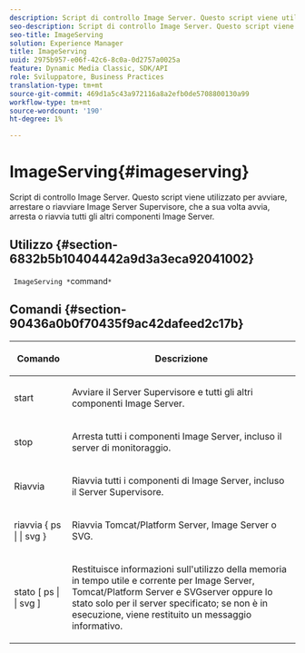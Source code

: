 ```yaml
---
description: Script di controllo Image Server. Questo script viene utilizzato per avviare, arrestare o riavviare Image Server Supervisore, che a sua volta avvia, arresta o riavvia tutti gli altri componenti Image Server.
seo-description: Script di controllo Image Server. Questo script viene utilizzato per avviare, arrestare o riavviare Image Server Supervisore, che a sua volta avvia, arresta o riavvia tutti gli altri componenti Image Server.
seo-title: ImageServing
solution: Experience Manager
title: ImageServing
uuid: 2975b957-e06f-42c6-8c0a-0d2757a0025a
feature: Dynamic Media Classic, SDK/API
role: Sviluppatore, Business Practices
translation-type: tm+mt
source-git-commit: 469d1a5c43a972116a8a2efb0de5708800130a99
workflow-type: tm+mt
source-wordcount: '190'
ht-degree: 1%

---
```



# ImageServing{#imageserving}

Script di controllo Image Server. Questo script viene utilizzato per avviare, arrestare o riavviare Image Server Supervisore, che a sua volta avvia, arresta o riavvia tutti gli altri componenti Image Server.

## Utilizzo {#section-6832b5b10404442a9d3a3eca92041002}

` ImageServing *`command`*`

## Comandi {#section-90436a0b0f70435f9ac42dafeed2c17b}

<table id="table_692C6A043F9747C88929FF20373EC88C"> 
 <thead> 
  <tr> 
   <th colname="col1" class="entry"> <p>Comando </p> </th> 
   <th colname="col2" class="entry"> <p>Descrizione </p> </th> 
  </tr> 
 </thead>
 <tbody> 
  <tr> 
   <td colname="col1"> <p> <span class="codeph"> start  </span> </p> </td> 
   <td colname="col2"> <p> Avviare il Server Supervisore e tutti gli altri componenti Image Server. </p> </td> 
  </tr> 
  <tr> 
   <td colname="col1"> <p> <span class="codeph"> stop  </span> </p> </td> 
   <td colname="col2"> <p> Arresta tutti i componenti Image Server, incluso il server di monitoraggio. </p> </td> 
  </tr> 
  <tr> 
   <td colname="col1"> <p> <span class="codeph"> Riavvia </span> </p> </td> 
   <td colname="col2"> <p>Riavvia tutti i componenti di Image Server, incluso il Server Supervisore. </p> </td> 
  </tr> 
  <tr> 
   <td colname="col1"> <p> <span class="codeph"> riavvia { ps | | svg }  </span> </p> </td> 
   <td colname="col2"> <p> Riavvia Tomcat/Platform Server, Image Server o SVG. </p> </td> 
  </tr> 
  <tr> 
   <td colname="col1"> <p> <span class="codeph"> stato [ ps | | svg ]  </span> </p> </td> 
   <td colname="col2"> <p>Restituisce informazioni sull'utilizzo della memoria in tempo utile e corrente per Image Server, Tomcat/Platform Server e SVGserver oppure lo stato solo per il server specificato; se non è in esecuzione, viene restituito un messaggio informativo. </p> </td> 
  </tr> 
 </tbody> 
</table>

